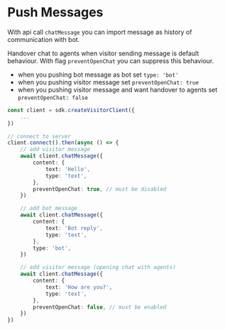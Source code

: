 # Push Messages

With api call `chatMessage` you can import message as history of communication with bot.

Handover chat to agents when visitor sending message is default behaviour.
With flag `preventOpenChat` you can suppress this behaviour.

- when you pushing bot message as bot set `type: 'bot'`
- when you pushing visitor message set `preventOpenChat: true`
- when you pushing visitor message and want handover to agents set `preventOpenChat: false`

```typescript
const client = sdk.createVisitorClient({
	...
})

// connect to server
client.connect().then(async () => {
	// add visitor message
	await client.chatMessage({
		content: {
			text: 'Hello',
			type: 'text',
		},
		preventOpenChat: true, // must be disabled
	})

	// add bot message
	await client.chatMessage({
		content: {
			text: 'Bot reply',
			type: 'text',
		},
		type: 'bot',
	})

	// add visitor message (opening chat with agents)
	await client.chatMessage({
		content: {
			text: 'How are you?',
			type: 'text',
		},
		preventOpenChat: false, // must be enabled
	})
})
```

